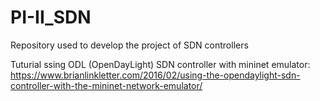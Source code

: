 # PI-II_SDN
Repository used to develop the project of SDN controllers


Tuturial ssing ODL (OpenDayLight) SDN controller with mininet emulator:
https://www.brianlinkletter.com/2016/02/using-the-opendaylight-sdn-controller-with-the-mininet-network-emulator/

